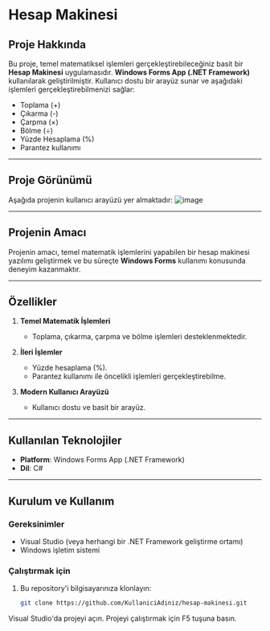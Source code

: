 # Hesap Makinesi

## Proje Hakkında

Bu proje, temel matematiksel işlemleri gerçekleştirebileceğiniz basit bir **Hesap Makinesi** uygulamasıdır. **Windows Forms App (.NET Framework)** kullanılarak geliştirilmiştir. Kullanıcı dostu bir arayüz sunar ve aşağıdaki işlemleri gerçekleştirebilmenizi sağlar:

- Toplama (+)
- Çıkarma (-)
- Çarpma (×)
- Bölme (÷)
- Yüzde Hesaplama (%)
- Parantez kullanımı

---

## Proje Görünümü

Aşağıda projenin kullanıcı arayüzü yer almaktadır:
![image](https://github.com/user-attachments/assets/e9a469d0-c12f-4f83-a3bf-1df56ad6bb54)



---

## Projenin Amacı

Projenin amacı, temel matematik işlemlerini yapabilen bir hesap makinesi yazılımı geliştirmek ve bu süreçte **Windows Forms** kullanımı konusunda deneyim kazanmaktır.

---

## Özellikler

1. **Temel Matematik İşlemleri**  
   - Toplama, çıkarma, çarpma ve bölme işlemleri desteklenmektedir.

2. **İleri İşlemler**  
   - Yüzde hesaplama (%).  
   - Parantez kullanımı ile öncelikli işlemleri gerçekleştirebilme.  

3. **Modern Kullanıcı Arayüzü**  
   - Kullanıcı dostu ve basit bir arayüz.

---

## Kullanılan Teknolojiler

- **Platform**: Windows Forms App (.NET Framework)
- **Dil**: C#

---

## Kurulum ve Kullanım

### Gereksinimler

- Visual Studio (veya herhangi bir .NET Framework geliştirme ortamı)
- Windows işletim sistemi

### Çalıştırmak için

1. Bu repository'i bilgisayarınıza klonlayın:
   ```bash
   git clone https://github.com/KullaniciAdiniz/hesap-makinesi.git
Visual Studio'da projeyi açın.
Projeyi çalıştırmak için F5 tuşuna basın.

